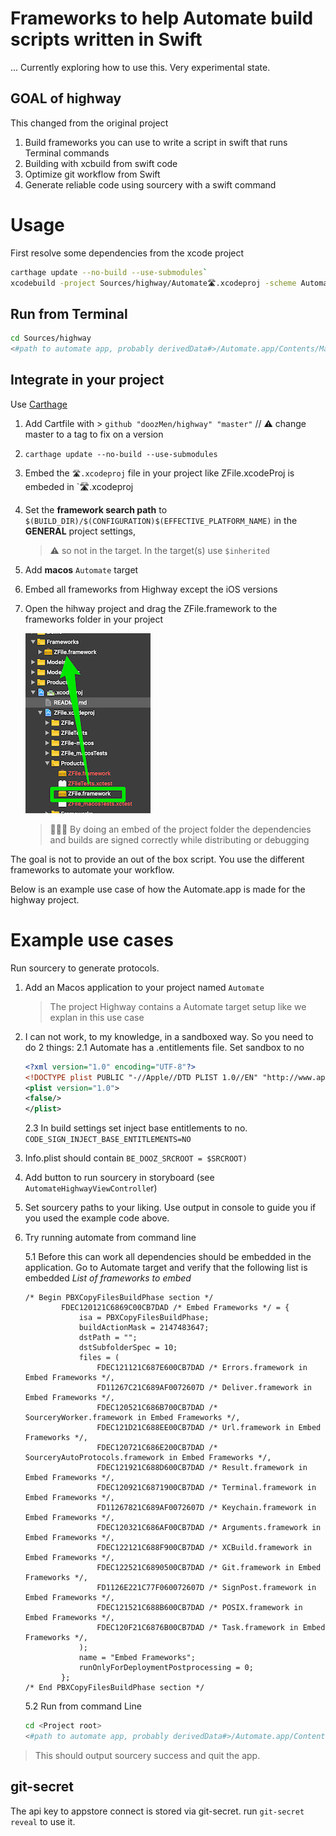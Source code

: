 # Frameworks to help Automate build scripts written in Swift

... Currently exploring how to use this. Very experimental state.

## GOAL of highway

This changed from the original project

1. Build frameworks you can use to write a script in swift that runs Terminal commands
2. Building with xcbuild from swift code
3. Optimize git workflow from Swift
4. Generate reliable code using sourcery with a swift command

# Usage

First resolve some dependencies from the xcode project

```bash
carthage update --no-build --use-submodules`
xcodebuild -project Sources/highway/Automate🛣.xcodeproj -scheme AutomateHighway

```

## Run from Terminal

 ``` bash
 cd Sources/highway
 <#path to automate app, probably derivedData#>/Automate.app/Contents/MacOS/Automate 🤖command:sourcery
 ```

## Integrate in your project

Use [Carthage](https://www.github.com/Carthage/Carthage)

1. Add Cartfile with > `github "doozMen/highway" "master"` // ⚠️ change master to a tag to fix on a version
2. `carthage update --no-build --use-submodules`
3. Embed the  `🛣.xcodeproj` file in your project like ZFile.xcodeProj is embeded in `🛣.xcodeproj
4. Set the **framework search path** to `$(BUILD_DIR)/$(CONFIGURATION)$(EFFECTIVE_PLATFORM_NAME)` in the **GENERAL** project settings,

    > ⚠️ so not in the target. In the target(s) use `$inherited`
5. Add **macos** `Automate` target
6. Embed all frameworks from  Highway except the iOS versions
7. Open the hihway project and drag the ZFile.framework to the frameworks folder in your project

    ![](Assets/ZFileProjectLink.png)

    > 💁🏻‍♂️ By doing an embed of the project folder the dependencies and builds are signed correctly while distributing or debugging

The goal is not to provide an out of the box script. You use the different frameworks to automate your workflow.

Below is an example use case of how the Automate.app is made for the highway project.

# Example use cases

Run sourcery to generate protocols.

1. Add an Macos application to your project named `Automate`
    > The project Highway contains a Automate target setup like we explan in this use case

2.  I can not work, to my knowledge, in a sandboxed way. So you need to do 2 things:
    2.1 Automate has a .entitlements file. Set sandbox to no
    ```xml
    <?xml version="1.0" encoding="UTF-8"?>
    <!DOCTYPE plist PUBLIC "-//Apple//DTD PLIST 1.0//EN" "http://www.apple.com/DTDs/PropertyList-1.0.dtd">
    <plist version="1.0">
    <false/>
    </plist>
    ```
    2.3 In build settings set inject base entitlements to no. `CODE_SIGN_INJECT_BASE_ENTITLEMENTS=NO`
4. Info.plist should contain `BE_DOOZ_SRCROOT = $SRCROOT)`

3. Add button to run sourcery in storyboard (see `AutomateHighwayViewControlle`r)

4. Set sourcery paths to your liking. Use output in console to guide you if you used the example code above.

5. Try running automate from command line

	5.1 Before this can work all dependencies should be embedded in the application. Go to Automate target and verify that the following list is embedded
	*List of frameworks to embed*
	```
	/* Begin PBXCopyFilesBuildPhase section */
			FDEC120121C6869C00CB7DAD /* Embed Frameworks */ = {
				isa = PBXCopyFilesBuildPhase;
				buildActionMask = 2147483647;
				dstPath = "";
				dstSubfolderSpec = 10;
				files = (
					FDEC121121C687E600CB7DAD /* Errors.framework in Embed Frameworks */,
					FD11267C21C689AF0072607D /* Deliver.framework in Embed Frameworks */,
					FDEC120521C686B700CB7DAD /* SourceryWorker.framework in Embed Frameworks */,
					FDEC121D21C688EE00CB7DAD /* Url.framework in Embed Frameworks */,
					FDEC120721C686E200CB7DAD /* SourceryAutoProtocols.framework in Embed Frameworks */,
					FDEC121921C688D600CB7DAD /* Result.framework in Embed Frameworks */,
					FDEC120921C6871900CB7DAD /* Terminal.framework in Embed Frameworks */,
					FD11267821C689AF0072607D /* Keychain.framework in Embed Frameworks */,
					FDEC120321C686AF00CB7DAD /* Arguments.framework in Embed Frameworks */,
					FDEC122121C688F900CB7DAD /* XCBuild.framework in Embed Frameworks */,
					FDEC122521C6890500CB7DAD /* Git.framework in Embed Frameworks */,
					FD1126E221C77F060072607D /* SignPost.framework in Embed Frameworks */,
					FDEC121521C688B600CB7DAD /* POSIX.framework in Embed Frameworks */,
					FDEC120F21C6876B00CB7DAD /* Task.framework in Embed Frameworks */,
				);
				name = "Embed Frameworks";
				runOnlyForDeploymentPostprocessing = 0;
			};
	/* End PBXCopyFilesBuildPhase section */
	```
	5.2 Run from command Line

	```bash
	cd <Project root>
	<#path to automate app, probably derivedData#>/Automate.app/Contents/MacOS/Automate 🤖command:sourcery
	```
> This should output sourcery success and quit the app.

## git-secret

The api key to appstore connect is stored via git-secret. run `git-secret reveal` to use it.
